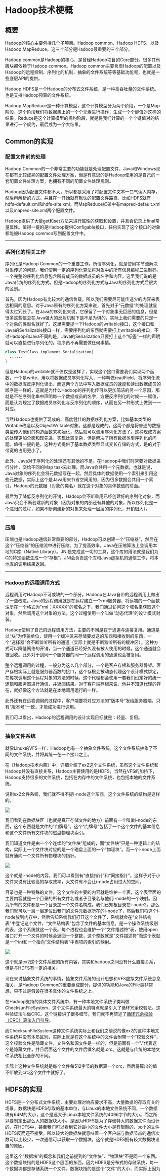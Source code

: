 # Hadoop技术梗概



## 概要

Hadoop的核心主要包括几个子项目。Hadoop common、Hadoop HDFS、以及Hadoop MapReduce。这三个部分是Hadoop最重要的三个部分。

Hadoop common是Hadoop的核心，是曾经Hadoop项目的Core部分。很多其他版块都依赖于Hadoop common。Hadoop common主要负责Hadoop的配置以及Hadoop的远程控制、序列化的机制、抽象的文件系统等等基础功能呢，也就是一些底层API的提供。

Hadoop HDFS是一个Hadoop的分布式文件系统，是一种高吞吐量的文件系统。也是支持Hadoop预算的文件系统。

Hadoop MapReduce是一种计算模型，这个计算模型分为两个阶段，一个是Map阶段，这个阶段我们将数据集上的一个个元素进行操作，生成一个个键值对这样的结果。Reduce是这个计算模型的规约阶段，就是将我们计算的一个个键值对的结果进行一个规约，最后成为一个大结果。



## Common的实现

### 配置文件前的处理

Hadoop Common的一个非常主要的功能就是处理配置文件，Java和Windows现在都有比较成熟的配置文件处理方案，但是有意思的是Hadoop使用的是自己的一套配置文件处理方案，也拥有不同的配置文件处理规则。

Hadoop因为配置文件都不大，所以都是采用了将配置文件文本一口气读入内存，然后再解析的方式。并且在一开始就有默认的配置文件路径，比如HDFS就有hdfs-default.xml和hdfs-site.xml，而MapReduce框架中有mapred-default.xml以及mapred-site.xml两个配置文件。

Hadoop提供了大量get和set方法来进行属性的获取和设置，并且会记录上final常量属性。值得一提的是Hadoop提供Configable接口，任何实现了这个接口的对象都能被Hadoop common写到配置文件中。

************

### 系列化的相关工作

序列化是Hadoop Common的一个重要工作。所谓序列化，就是使用字节流解决对象传送的问题。我们使用一定的序列化算法将对象中的所有信息编程二进制码。一个完整的序列化信息包含所有成员的数据成员的名字和内容。这里我们说的是Java传统的序列化方式。但是Hadoop的序列化方式与Java的序列化方式后很大的区别。

首先，因为Hadoop有比较大的通信负载，所以我们需要尽可能传送少的内容来表达相同的意思。对于Java原有的序列化方案来说，首先对于“元数据”的处理就显得太过冗长了。在Java的序列化来说，它保留了一个对象事无巨细的信息，但是很多这些信息在Java强大的反射机制下是不足为惧的，实际上我们需要的只是一个对象的类型名就好了。这里需要提一下Hadoop的writable接口，这个接口和Java的Serializable接口一样，需要序列化的东西就需要打上writable的接口，不过Hadoop和Java不同的是，Java的Serialization只要打上这个“标签”一样的声明就可以直接进行序列化的，程序员不再需要做任何事情。

```java
class TestClass implement Serialization{
  ......
}
```

但是Hadoop的writable就不仅仅是这样了，实现这个接口需要我们实现两个函数，一个是write，用以将数据成员序列化写入，一种叫做readField，将序列化流中的数据库反序列化读出，而这两个方法中写入数据成员的速度和读出数据成员的顺序是一样的，这就是为什么Hadoop的序列化传可以更加简洁的另一个原因，那就是不在序列化串中声明每一个数据成员的名字，方便反序列化的时候一一赋值，而是认为规定了数据成员序列化与反序列化的顺序，从而在另一种形式上做到一一对应。

当然Hadoop也提供了现成的、高度健壮的数据序列化方案，比如基本类型的Writable改造以及ObjectWritable对象。这都是现成的。这两个都是将普通的数据类型传入他们的构造函数来初始化，然后就可以调用序列化方法了。这种现成方案的处理更加全面和现先进，实现比较复杂，但是解决了所有数据类型序列化的问题。值得一提的是，这种方式提供了基本数据类型显式变长存储的方式，是的对于带宽的占用更小了。

此外，Java对于序列化的处理还有其他的不足。在Hadoop中我们时常要对数据进行分片，交给不同的Map task去处理。而Java会共用一个元数据，也就是说，Java对象的序列化会将元数据写在一起，然后具体的数据使用一个索引来引用这些元数据，实际上这个是Java用来节省空间用的，因为很多数据会共用一个索引。Hadoop的元数据（对象的类名）就在这个对象的具体数值的前面。

最后为了降低反序列化的开销，Hadoop会不断重用已经创建好的序列化对象，而Java只会不断创建新的对象（因为对象的内部还有其他的对象，所以序列化是一个递归的过程，如果不断创建新的对象来处理一层层的序列化，开销很大）。

********

### 压缩

压缩也是Hadoop通信非常重要的部分，Hadoop可以创建一个“压缩器”，然后在这个“压缩器”的压缩流中进行压缩。为了提高效率，Java在压缩算法上会调用本地的C库（Native Library）。JNI是完成这一切的工具，这个库的用法就是我们为C的特定函数生成一个“存根”，JNI会负责这个库和Java虚拟机的通信工作，将本地库的调用结果返回。

*****

### Hadoop的远程调用方式

远程调用时Hadoop不可或缺的一个部分。Hadoop在Java自带的远程调用上做出了一些改进。Java的远程调用就是在远程建立一个rmi服务器，将远端的一个函数注册在一个格式为“rmi：XXXXX”的域名之下，我们通过访问这个域名来获取这个对象，然后调用这个对象的方法。这个过程使用一个叫做“动态代理”的设计模式封装。

Hadoop使用了自己的远程调用方法，主要的不同是在于通道与连接复用。通道是以“块”为传输单位，使用一个缓冲区来存储要发送的东西和接收到的东西，一个“选择器”会不断监听所有的通道（实际上就是不断监听所有的缓冲区）。这种方式可以降低网络的开销，当一个通道已经好久没有被人使用的时候，这个通道就会被回收。此外对于到同一个服务器的同一个远程调用的通道也会被复用。

整个远程调用的过程，一般分为这么几个部分，一个是客户存根和服务器骨架。客户存根实际上就是服务器函数的接口，这个存根会被动态代理这个设计模式绑定，在每次调用这个远程对象的方法的时候，这个代理都会使用一套我们设定好的统一逻辑和服务器进行通信，并返回结果。对于客户端存根来说，他并不知道代理的存在，就好像这个方法就是在本地调用运行的一样。

此外还有在远程调用的过程中，客户端要将对应方法的“版本号”发给服务器端。只有“版本号”一致，才能成功进行调用。

我们可以看出，Hadoop的远程调用的设计实现目标就是：轻量、复用。

*****

### 抽象文件系统

就像Linux的VFS一样，Hadoop也有一个抽象文件系统，这个文件系统抽象了不同的文件系统，并将其统一在一个接口之上。

在《Hadoop技术内幕》中，详细介绍了ex2这个文件系统，虽然这个文件系统和Hadoop并没有直接关系，Hadoop主要使用的是HDFS，当然在VFS的加持下，Hadoop支持很多的文件系统，包括在内存中的文件系统，也包括本地的文件系统。

说到ex2文件系统，我们就不得不提i-node这个东西，这个文件系统的结构是这样的。

![](https://ws1.sinaimg.cn/large/006tKfTcly1fgsztmsssej30jg01ejrh.jpg)

我们看到在数据块区（也就是真正存储文件的地方）前面有一个叫做i-node的东西，这个东西就是文件的“门牌号”。这个“门牌号”包括了一个这个文件的基本信息和这个文件所有文件块的磁盘物理块索引。

我们知道文件是由一个个连续的“文件块”组成的，而“文件块”只是一种逻辑上的结构，实际上一个文件块对应的是一个磁盘上面的一个“物理块”。而一个i-node上面就有通向一个文件所有物理块的指针。

![](https://ws3.sinaimg.cn/large/006tKfTcly1fgt0b36xgdj30m20bsjrx.jpg)

这个就是i-node的内容。我们可以看到有“直接指针”和“间接指针”。这样子对于小文件来说有比较高的存取效率，大文件有不会让i-node占用过大的空间。

目录也是一种特殊的文件，这个文件的主要的内容就是维护一个表，这个表里面的主要内容就是一个目录的所有文件名或者子目录名与他们i-node的一个映射。因为所有的文件都是一个目录加一个文件名构成，我们已知根目录在i-node2。那么我们就可以一层一层定位出我们的文件元数据所在的i-node了，然后我们将这个i-node放到内存中，然后告知系统我们打开这个文件了，系统就会在“文件结构表”中登记这个文件，“文件结构表”包含了文件的基本信息，是一个操作系统级别的表，这个系统就这一个表。每个进程也会维护一个“文件描述符”表，使用open接口打开一个文件的时候会返回一个整数，这个整数就是“文件描述符”而这个表就是一个int和一个指向“文件结构表”中表项的索引的映射。

![](https://ws3.sinaimg.cn/large/006tKfTcly1fgt0z4sg83j30hq05k74c.jpg)

这个就是ex2这个文件系统的所有内容，其实和hadoop之间没有什么直接关系，但是与HDFS有一定的相关。

现在来说抽象文件系统的事情，抽象文件系统的设计思想和VFS虚拟文件系统息息相关，是Hadoop Common的重要组成部分，提供的功能和Java的File类非常想，只不过是假设在很多具体的文件系统之上。

在Hadoop支持的具体文件系统中，有一种本地文件系统子类叫做ChecksunFileSystem，这个文件系统最大的特点就是引入了循环冗余校验法。这种验证法叫做CRC。这个链接讲了很多细节，我们就不再赘述了[循环冗余校验（CRC）算法入门引导](http://blog.csdn.net/liyuanbhu/article/details/7882789)。

而ChecksunFileSystem这种文件系统实际上和我们之前说的像ex2的这种本地文件系统并没有本质区别，实际上就是在这个系统中的文件会附带一个“校验文件”，这个校验文件是隐藏文件，文件名和源文件是一样的，但是前面有一个"."代表这个是隐藏文件，并且后面这个文件的文件后缀名就是.crc。这就是与传统的本地文件系统相比全部的不同。

实际上这种文件系统就是每个文件每512字节的数据算一个crc，然后将算出的值不断放到crc这个文件中就好了。



## HDFS的实现

HDFS是一个分布式文件系统，主要处理对响应要求不高，大量数据的存取有关的场景。数据块是HDFS存取的基本单位，与Linux的本地文件系统不同，一个数据块有64M的大小，这个是远大于Linux本地文件系统的4096字节的大小。而之所以要制定出那么大的数据块大小，是因为HDFS是为了存储特大的数据文件而设计的，在HDFS中，甚至我们可以看到它对最小的文件大小是有限制的，太小的文件HDFS反而还不接受。所以较大的数据块就意味着一个客户端与数据节点的通信次数可以比较少，一次通信可以获取一个数据块。这个就是HDFS拥有较大数据块设置的原因。

这里这个“数据块”的概念和我们之前提到的“文件快”、“物理块”不是同一个东西。这个数据块指的是HDFS这个层面的东西，因为HDFS是分布式的存储系统，每一个数据块都是存储系统一个文件。数据块指的是这个“文件”的大小，而实际上因为

